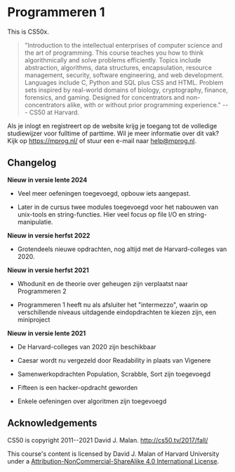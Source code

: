 # Programmeren 1

This is CS50x. 

> "Introduction to the intellectual enterprises of computer science and the art of programming. This course teaches you how to think algorithmically and solve problems efficiently. Topics include abstraction, algorithms, data structures, encapsulation, resource management, security, software engineering, and web development. Languages include C, Python and SQL plus CSS and HTML. Problem sets inspired by real-world domains of biology, cryptography, finance, forensics, and gaming. Designed for concentrators and non-concentrators alike, with or without prior programming experience." --- CS50 at Harvard.

Als je inlogt en registreert op de website krijg je toegang tot de volledige studiewijzer voor fulltime of parttime. Wil je meer informatie over dit vak? Kijk op <https://mprog.nl/> of stuur een e-mail naar <help@mprog.nl>.

## Changelog

**Nieuw in versie lente 2024**

- Veel meer oefeningen toegevoegd, opbouw iets aangepast.

- Later in de cursus twee modules toegevoegd voor het nabouwen van unix-tools en string-functies. Hier veel focus op file I/O en string-manipulatie.

**Nieuw in versie herfst 2022**

- Grotendeels nieuwe opdrachten, nog altijd met de Harvard-colleges van 2020.

**Nieuw in versie herfst 2021**

- Whodunit en de theorie over geheugen zijn verplaatst naar Programmeren 2

- Programmeren 1 heeft nu als afsluiter het "intermezzo", waarin op verschillende niveaus uitdagende eindopdrachten te kiezen zijn, een miniproject

**Nieuw in versie lente 2021**

- De Harvard-colleges van 2020 zijn beschikbaar

- Caesar wordt nu vergezeld door Readability in plaats van Vigenere

- Samenwerkopdrachten Population, Scrabble, Sort zijn toegevoegd

- Fifteen is een hacker-opdracht geworden

- Enkele oefeningen over algoritmen zijn toegevoegd

## Acknowledgements

CS50 is copyright 2011--2021 David J. Malan. http://cs50.tv/2017/fall/

This course's content is licensed by David J. Malan of Harvard University under a [Attribution-NonCommercial-ShareAlike 4.0 International License](http://creativecommons.org/licenses/by-nc-sa/4.0/).
